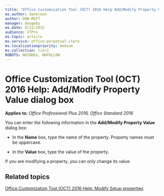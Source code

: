 ```yaml
---
title: "Office Customization Tool (OCT) 2016 Help Add/Modify Property Value dialog box"
ms.author: danbrown
author: DHB-MSFT
manager: dougeby
ms.date: 9/22/2015
audience: ITPro
ms.topic: article
ms.service: office-perpetual-itpro
ms.localizationpriority: medium
ms.collection: tier2
ROBOTS: NOINDEX, NOFOLLOW
---
```


# Office Customization Tool (OCT) 2016 Help: Add/Modify Property Value dialog box

**Applies to:** *Office Professional Plus 2016, Office Standard 2016*

You can enter the following information in the **Add/Modify Property Value** dialog box: 
  
- In the **Name** box, type the name of the property. Property names must be uppercase. 
    
- In the **Value** box, type the value of the property. 
    
If you are modifying a property, you can only change its value.
  
## Related topics
[Office Customization Tool (OCT) 2016 Help: Modify Setup properties](oct-2016-help-modify-setup-properties.md)

